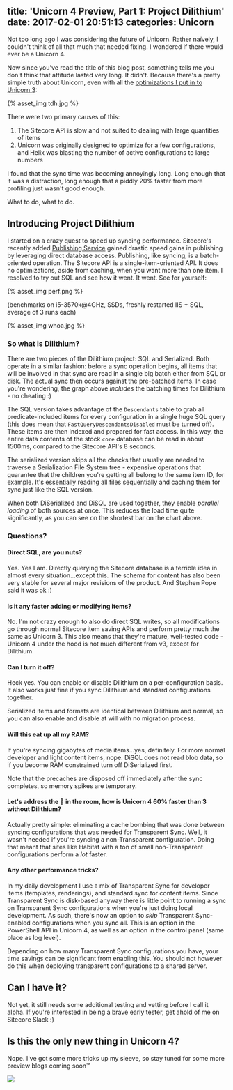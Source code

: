 title: 'Unicorn 4 Preview, Part 1: Project Dilithium'
date: 2017-02-01 20:51:13
categories: Unicorn
---

Not too long ago I was considering the future of Unicorn. Rather naïvely, I couldn't think of all that much that needed fixing. I wondered if there would ever be a Unicorn 4. 

Now since you've read the title of this blog post, something tells me you don't think that attitude lasted very long. It didn't. Because there's a pretty simple truth about Unicorn, even with all the [optimizations I put in to Unicorn 3](http://kamsar.net/index.php/2015/09/Unicorn-3-What-s-new/#Performance-50-more-of-it):

{% asset_img tdh.jpg %}

There were two primary causes of this:

1. The Sitecore API is slow and not suited to dealing with large quantities of items
2. Unicorn was originally designed to optimize for a few configurations, and Helix was blasting the number of active configurations to large numbers

I found that the sync time was becoming annoyingly long. Long enough that it was a distraction, long enough that a piddly 20% faster from more profiling just wasn't good enough.

What to do, what to do.

## Introducing Project Dilithium

I started on a crazy quest to speed up syncing performance. Sitecore's recently added [Publishing Service](https://stephenpope.github.io/publishing) gained drastic speed gains in publishing by leveraging direct database access. Publishing, like syncing, is a batch-oriented operation. The Sitecore API is a single-item-oriented API. It does no optimizations, aside from caching, when you want more than one item. I resolved to try out SQL and see how it went. It went. See for yourself:

{% asset_img perf.png %}

(benchmarks on i5-3570k@4GHz, SSDs, freshly restarted IIS + SQL, average of 3 runs each)

{% asset_img whoa.jpg %}

### So what is [Dilithium](http://bit.ly/2kjLK50)?

There are two pieces of the Dilithium project: SQL and Serialized. Both operate in a similar fashion: before a sync operation begins, all items that will be involved in that sync are read in a single big batch either from SQL or disk. The actual sync then occurs against the pre-batched items. In case you're wondering, the graph above _includes_ the batching times for Dilithium - no cheating :)

The SQL version takes advantage of the `Descendants` table to grab all predicate-included items for every configuration in a single huge SQL query (this does mean that `FastQueryDescendantsDisabled` must be turned off). These items are then indexed and prepared for fast access. In this way, the entire data contents of the stock `core` database can be read in about 1500ms, compared to the Sitecore API's 8 seconds.

The serialized version skips all the checks that usually are needed to traverse a Serialization File System tree - expensive operations that guarantee that the children you're getting all belong to the same item ID, for example. It's essentially reading all files sequentially and caching them for sync just like the SQL version.

When both DiSerialized and DiSQL are used together, they enable _parallel loading_ of both sources at once. This reduces the load time quite significantly, as you can see on the shortest bar on the chart above.

### Questions?

#### Direct SQL, are you nuts?

Yes. Yes I am. Directly querying the Sitecore database is a terrible idea in almost every situation...except this. The schema for content has also been very stable for several major revisions of the product. And Stephen Pope said it was ok :)

#### Is it any faster adding or modifying items?

No. I'm not crazy enough to also do direct SQL writes, so all modifications go through normal Sitecore item saving APIs and perform pretty much the same as Unicorn 3. This also means that they're mature, well-tested code - Unicorn 4 under the hood is not much different from v3, except for Dilithium.

#### Can I turn it off?

Heck yes. You can enable or disable Dilithium on a per-configuration basis. It also works just fine if you sync Dilithium and standard configurations together.

Serialized items and formats are identical between Dilithium and normal, so you can also enable and disable at will with no migration process.

#### Will this eat up all my RAM?

If you're syncing gigabytes of media items...yes, definitely. For more normal developer and light content items, nope. DiSQL does not read blob data, so if you become RAM constrained turn off DiSerialized first.

Note that the precaches are disposed off immediately after the sync completes, so memory spikes are temporary.

#### Let's address the 🐘 in the room, how is Unicorn 4 60% faster than 3 without Dilithium?

Actually pretty simple: eliminating a cache bombing that was done between syncing configurations that was needed for Transparent Sync. Well, it wasn't needed if you're syncing a non-Transparent configuration. Doing that meant that sites like Habitat with a ton of small non-Transparent configurations perform a _lot_ faster.

#### Any other performance tricks?

In my daily development I use a mix of Transparent Sync for developer items (templates, renderings), and standard sync for content items. Since Transparent Sync is disk-based anyway there is little point to running a sync on Transparent Sync configurations when you're just doing local development. As such, there's now an option to _skip_ Transparent Sync-enabled configurations when you sync all. This is an option in the PowerShell API in Unicorn 4, as well as an option in the control panel (same place as log level).

Depending on how many Transparent Sync configurations you have, your time savings can be significant from enabling this. You should not however do this when deploying transparent configurations to a shared server.

## Can I have it?

Not yet, it still needs some additional testing and vetting before I call it alpha. If you're interested in being a brave early tester, get ahold of me on Sitecore Slack :)

## Is this the only new thing in Unicorn 4?

Nope. I've got some more tricks up my sleeve, so stay tuned for some more preview blogs coming soon&trade;

![](http://i.giphy.com/26uf80oUzpxWmuTOo.gif)